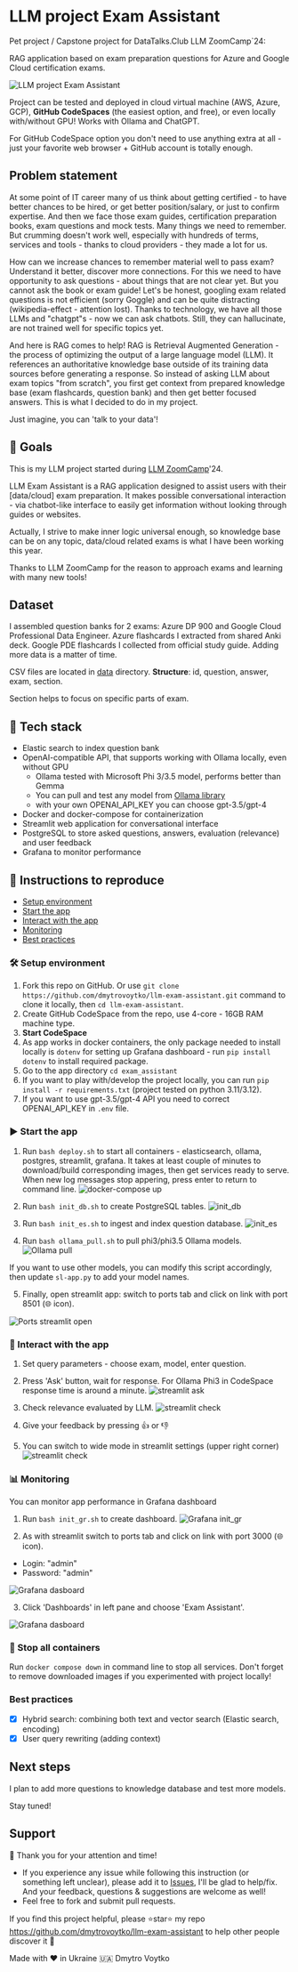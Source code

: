 # LLM project Exam Assistant

Pet project / Capstone project for DataTalks.Club LLM ZoomCamp`24: 

RAG application based on exam preparation questions for Azure and Google Cloud certification exams.

![LLM project Exam Assistant](/screenshots/llm-exam-assistant.png)

Project can be tested and deployed in cloud virtual machine (AWS, Azure, GCP), **GitHub CodeSpaces** (the easiest option, and free), or even locally with/without GPU! Works with Ollama and ChatGPT.

For GitHub CodeSpace option you don't need to use anything extra at all - just your favorite web browser + GitHub account is totally enough.

## Problem statement

At some point of IT career many of us think about getting certified - to have better chances to be hired, or get better position/salary, or just to confirm expertise.
And then we face those exam guides, certification preparation books, exam questions and mock tests. Many things we need to remember. But crumming doesn't work well, especially with hundreds of terms, services and tools - thanks to cloud providers - they made a lot for us.

How can we increase chances to remember material well to pass exam? Understand it better, discover more connections. For this we need to have opportunity to ask questions - about things that are not clear yet. 
But you cannot ask the book or exam guide! Let's be honest, googling exam related questions is not efficient (sorry Goggle) and can be quite distracting (wikipedia-effect - attention lost). 
Thanks to technology, we have all those LLMs and "chatgpt"s - now we can ask chatbots. Still, they can hallucinate, are not trained well for specific topics yet.

And here is RAG comes to help! RAG is Retrieval Augmented Generation - the process of optimizing the output of a large language model (LLM). It references an authoritative knowledge base outside of its training data sources before generating a response. So instead of asking LLM about exam topics "from scratch", you first get context from prepared knowledge base (exam flashcards, question bank) and then get better focused answers. This is what I decided to do in my project.

Just imagine, you can 'talk to your data'!

## 🎯 Goals

This is my LLM project started during [LLM ZoomCamp](https://github.com/DataTalksClub/llm-zoomcamp)'24.

LLM Exam Assistant is a RAG application designed to assist users with their [data/cloud] exam preparation. It makes possible conversational interaction - via chatbot-like interface to easily get information without looking through guides or websites.

Actually, I strive to make inner logic universal enough, so knowledge base can be on any topic, data/cloud related exams is what I have been working this year.

Thanks to LLM ZoomCamp for the reason to approach exams and learning with many new tools! 

## Dataset

I assembled question banks for 2 exams: Azure DP 900 and Google Cloud Professional Data Engineer.
Azure flashcards I extracted from shared Anki deck. Google PDE flashcards I collected from official study guide. Adding more data is a matter of time.

CSV files are located in [data](/data) directory. 
**Structure**: id, question, answer, exam, section.

Section helps to focus on specific parts of exam.

## :toolbox: Tech stack

- Elastic search to index question bank
- OpenAI-compatible API, that supports working with Ollama locally, even without GPU
    * Ollama tested with Microsoft Phi 3/3.5 model, performs better than Gemma
    * You can pull and test any model from [Ollama library](https://ollama.com/library)
    * with your own OPENAI_API_KEY you can choose gpt-3.5/gpt-4
- Docker and docker-compose for containerization
- Streamlit web application for conversational interface
- PostgreSQL to store asked questions, answers, evaluation (relevance) and user feedback
- Grafana to monitor performance

## 🚀 Instructions to reproduce

- [Setup environment](#hammer_and_wrench-setup-environment)
- [Start the app](#arrow_forward-start-the-app)
- [Interact with the app](#speech_balloon-interact-with-the-app)
- [Monitoring](#bar_chart-monitoring)
- [Best practices](#best-practices)

### :hammer_and_wrench: Setup environment

1. Fork this repo on GitHub. Or use `git clone https://github.com/dmytrovoytko/llm-exam-assistant.git` command to clone it locally, then `cd llm-exam-assistant`.
2. Create GitHub CodeSpace from the repo, use 4-core - 16GB RAM machine type.
3. **Start CodeSpace**
4. As app works in docker containers, the only package needed to install locally is `dotenv` for setting up Grafana dashboard - run `pip install dotenv` to install required package.
5. Go to the app directory `cd exam_assistant`
6. If you want to play with/develop the project locally, you can run `pip install -r requirements.txt` (project tested on python 3.11/3.12).
6. If you want to use gpt-3.5/gpt-4 API you need to correct OPENAI_API_KEY in `.env` file. 

### :arrow_forward: Start the app

1. Run `bash deploy.sh` to start all containers - elasticsearch, ollama, postgres, streamlit, grafana. It takes at least couple of minutes to download/build corresponding images, then get services ready to serve. When new log messages stop appering, press enter to return to command line. 
![docker-compose up](/screenshots/docker-compose.png)

2. Run `bash init_db.sh` to create PostgreSQL tables.
![init_db](/screenshots/init_db.png)

3. Run `bash init_es.sh` to ingest and index question database.
![init_es](/screenshots/init_es.png)

4. Run `bash ollama_pull.sh` to pull phi3/phi3.5 Ollama models.
![Ollama pull](/screenshots/ollama_pulled.png)

If you want to use other models, you can modify this script accordingly, then update `sl-app.py` to add your model names.

5. Finally, open streamlit app: switch to ports tab and click on link with port 8501 (🌐 icon).

![Ports streamlit open](/screenshots/streamlit-open.png)

### :speech_balloon: Interact with the app

1. Set query parameters - choose exam, model, enter question.
2. Press 'Ask' button, wait for response. For Ollama Phi3 in CodeSpace response time is around a minute.
![streamlit ask](/screenshots/streamlit-00.png)

3. Check relevance evaluated by LLM.
![streamlit check](/screenshots/streamlit-02.png)

4. Give your feedback by pressing 👍 or 👎

5. You can switch to wide mode in streamlit settings (upper right corner)
![streamlit check](/screenshots/streamlit-03.png)

### :bar_chart: Monitoring

You can monitor app performance in Grafana dashboard

1. Run `bash init_gr.sh` to create dashboard.
![Grafana init_gr](/screenshots/init_gr.png)

2. As with streamlit switch to ports tab and click on link with port 3000 (🌐 icon).
- Login: "admin"
- Password: "admin"

![Grafana dasboard](/screenshots/grafana-00.png)

3. Click 'Dashboards' in left pane and choose 'Exam Assistant'.

![Grafana dasboard](/screenshots/grafana.png)

### :stop_sign: Stop all containers

Run `docker compose down` in command line to stop all services.
Don't forget to remove downloaded images if you experimented with project locally! 

### Best practices
 * [x] Hybrid search: combining both text and vector search (Elastic search, encoding)
 * [x] User query rewriting (adding context)

## Next steps

I plan to add more questions to knowledge database and test more models.

Stay tuned!

## Support

🙏 Thank you for your attention and time!

- If you experience any issue while following this instruction (or something left unclear), please add it to [Issues](/issues), I'll be glad to help/fix. And your feedback, questions & suggestions are welcome as well!
- Feel free to fork and submit pull requests.

If you find this project helpful, please ⭐️star⭐️ my repo 
https://github.com/dmytrovoytko/llm-exam-assistant to help other people discover it 🙏

Made with ❤️ in Ukraine 🇺🇦 Dmytro Voytko
